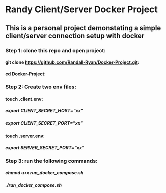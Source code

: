 # Randy Client/Server Docker Project

## This is a personal project demonstating a simple client/server connection setup with docker

### Step 1: clone this repo and open project:

#### git clone https://github.com/Randall-Ryan/Docker-Project.git:

#### cd Docker-Project:

### Step 2: Create two env files:

#### touch .client.env:

##### export CLIENT_SECRET_HOST="xx"

##### export CLIENT_SECRET_PORT="xx"

#### touch .server.env:

##### export SERVER_SECRET_PORT="xx"

### Step 3: run the following commands:

##### chmod u+x run_docker_compose.sh

##### ./run_docker_compose.sh
